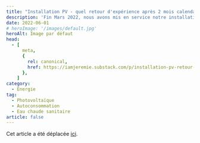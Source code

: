 ```yaml
---
title: "Installation PV - quel retour d'expérience après 2 mois calendaires complets ?"
description: 'Fin Mars 2022, nous avons mis en service notre installation photovoltaïque. Regardons les données et les conclusions à la fin Mai 2022'
date: 2022-06-01
# heroImage: '/images/default.jpg'
heroAlt: Image par défaut
head:
  - [
      meta,
      {
        rel: canonical,
        href: https://iamjeremie.substack.com/p/installation-pv-retour-dexperience,
      },
    ]
category:
  - Energie
tag:
  - Photovoltaïque
  - Autoconsommation
  - Eau chaude sanitaire
article: false
---
```


Cet article a été déplacée [ici](../../2022/06/retour-d-exprerience-sur-une-installation-pv-1mois/README.md).
